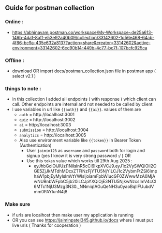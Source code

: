 ## Guide for postman collection 

### Online : 
- https://abhinavam.postman.co/workspace/My-Workspace~de25a613-146b-4da1-8aff-e53e92a40b09/collection/33142602-1d56e468-64ab-4f86-bc9a-435e632a8137?action=share&creator=33142602&active-environment=33142602-6cc90b14-449b-4c77-bc7f-107bcfc925ca

### Offline :
- download OR import docs/postman_collection.json file in postman app ( select v2.1 )


### things to note :
- In this collection I added all endpoints ( with response ) which client can call. Other endpoints are internal and not needed to be called by client
- I use variables in url like `{{auth}}` and `{{ai}}`. values of them are 
  - `auth` = http://localhost:3001
  - `quiz` = http://localhost:3002
  - `ai` = http://localhost:3003
  - `submission` = http://localhost:3004
  - `analytics` = http://localhost:3005
  - Also use environment variable like `{{token}}` in Bearer Token (Authentication) 
    - User `jaimin123` as `username` and `password` both for login and signup (yes I know it is very strong password :/ ) OR 
    - Use this `token` value which works till 29th Aug 2025 : 
      - eyJhbGciOiJIUzI1NiIsInR5cCI6IkpXVCJ9.eyJ1c2VySWQiOiI2OGE5ZjJkMTdhMDcxZTFlNzFjYTU5NjYiLCJ1c2VybmFtZSI6ImphaW1pbjEyMyIsImVtYWlsIjoiamFpbWlucGF0ZWwwMzA0MjAwNUBnbWFpbC5jb20iLCJpYXQiOjE3NTU5NjkwNzcsImV4cCI6MTc1NjU3Mzg3N30._NNmiqIAGuQeNH3u0yaoBqIIFUubdVmm0PAYlunN4j8


### Make sure 
- if urls are localhost then make user my application is running
- OR you can see https://jaiminpatel345.github.io/docs where I must put live urls ( Thanks for cooperation )
